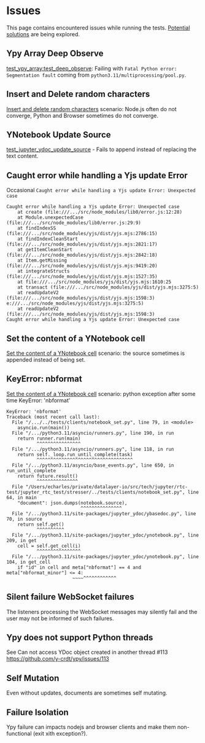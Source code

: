 # Issues

This page contains encountered issues while running the tests. [Potential solutions](./solutions.md) are being explored.

## Ypy Array Deep Observe

[test_ypy_array:test_deep_observe](https://github.com/datalayer/jupyter-rtc-test/blob/main/jupyter_rtc_test/tests/l3_ypy/test_ypy_array.py#L241): Failing with `Fatal Python error: Segmentation fault` coming from `python3.11/multiprocessing/pool.py`.

## Insert and Delete random characters

[Insert and delete random characters](https://github.com/datalayer/jupyter-rtc-test/blob/main/src/components/cli/tabs/scenarii/scenarii.json#L3) scenario: Node.js often do not converge, Python and Browser sometimes do not converge.

## YNotebook Update Source

[test_jupyter_ydoc_update_source](https://github.com/datalayer/jupyter-rtc-test/blob/main/jupyter_rtc_test/tests/l6_jupyter_ydoc/cli/test_jupyter_ydoc_update_source.py) -  Fails to append instead of replacing the text content.

## Caught error while handling a Yjs update Error

Occasional `Caught error while handling a Yjs update Error: Unexpected case`

```
Caught error while handling a Yjs update Error: Unexpected case
    at create (file:///.../src/node_modules/lib0/error.js:12:28)
    at Module.unexpectedCase (file:///.../src/node_modules/lib0/error.js:29:9)
    at findIndexSS (file:///.../src/node_modules/yjs/dist/yjs.mjs:2786:15)
    at findIndexCleanStart (file:///.../src/node_modules/yjs/dist/yjs.mjs:2821:17)
    at getItemCleanStart (file:///.../src/node_modules/yjs/dist/yjs.mjs:2842:18)
    at Item.getMissing (file:///.../src/node_modules/yjs/dist/yjs.mjs:9419:20)
    at integrateStructs (file:///.../src/node_modules/yjs/dist/yjs.mjs:1527:35)
    at file:///.../src/node_modules/yjs/dist/yjs.mjs:1610:25
    at transact (file:///.../src/node_modules/yjs/dist/yjs.mjs:3275:5)
    at readUpdateV2 (file:///.../src/node_modules/yjs/dist/yjs.mjs:1598:3)
e:///.../src/node_modules/yjs/dist/yjs.mjs:3275:5)
    at readUpdateV2 (file:///.../src/node_modules/yjs/dist/yjs.mjs:1598:3)
Caught error while handling a Yjs update Error: Unexpected case
```

## Set the content of a YNotebook cell

[Set the content of a YNotebook cell](https://github.com/datalayer/jupyter-rtc-test/blob/main/src/components/cli/tabs/scenarii/scenarii.json#L24) scenario: the source sometimes is appended instead of being set.

## KeyError: nbformat

[Set the content of a YNotebook cell](https://github.com/datalayer/jupyter-rtc-test/blob/main/src/components/cli/tabs/scenarii/scenarii.json#L24) scenario: python exception after some time KeyError: 'nbformat' 

```
KeyError: 'nbformat'
Traceback (most recent call last):
  File "/.../../tests/clients/notebook_set.py", line 79, in <module>
    asyncio.run(main())
  File "/.../python3.11/asyncio/runners.py", line 190, in run
    return runner.run(main)
           ^^^^^^^^^^^^^^^^
  File "/.../python3.11/asyncio/runners.py", line 118, in run
    return self._loop.run_until_complete(task)
           ^^^^^^^^^^^^^^^^^^^^^^^^^^^^^^^^^^^
  File "/.../python3.11/asyncio/base_events.py", line 650, in run_until_complete
    return future.result()
           ^^^^^^^^^^^^^^^
  File "/Users/echarles/private/datalayer-io/src/tech/jupyter/rtc-test/jupyter_rtc_test/stresser/../tests/clients/notebook_set.py", line 64, in main
    "document": json.dumps(notebook.source),
                           ^^^^^^^^^^^^^^^
  File "/.../python3.11/site-packages/jupyter_ydoc/ybasedoc.py", line 70, in source
    return self.get()
           ^^^^^^^^^^
  File "/.../python3.11/site-packages/jupyter_ydoc/ynotebook.py", line 209, in get
    cell = self.get_cell(i)
           ^^^^^^^^^^^^^^^^
  File "/.../python3.11/site-packages/jupyter_ydoc/ynotebook.py", line 104, in get_cell
    if "id" in cell and meta["nbformat"] == 4 and meta["nbformat_minor"] <= 4:
                        ~~~~^^^^^^^^^^^^
```

## Silent failure WebSocket failures

The listeners processing the WebSocket messages may silently fail and the user may not be informed of such failures.

## Ypy does not support Python threads

See Can not access YDoc object created in another thread #113 https://github.com/y-crdt/ypy/issues/113

## Self Mutation

Even without updates, documents are sometimes self mutating.

## Failure Isolation

Ypy failure can impacts nodejs and browser clients and make them non-functional (exit xith exception?).
